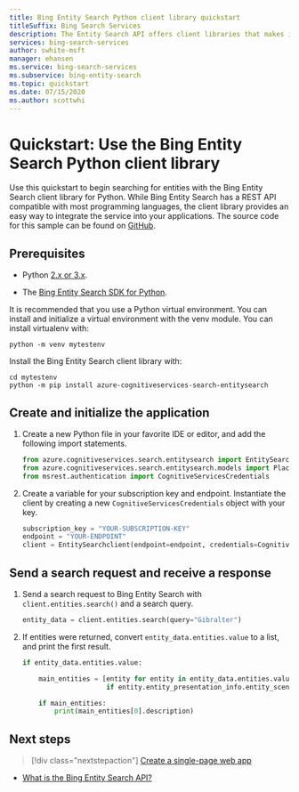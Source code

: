```yaml
---
title: Bing Entity Search Python client library quickstart 
titleSuffix: Bing Search Services
description: The Entity Search API offers client libraries that makes it easy to integrate search capabilities into your applications. Use this Python quickstart to send search requests and get back results.
services: bing-search-services
author: swhite-msft
manager: ehansen
ms.service: bing-search-services
ms.subservice: bing-entity-search
ms.topic: quickstart
ms.date: 07/15/2020
ms.author: scottwhi
---
```


# Quickstart: Use the Bing Entity Search Python client library

Use this quickstart to begin searching for entities with the Bing Entity Search client library for Python. While Bing Entity Search has a REST API compatible with most programming languages, the client library provides an easy way to integrate the service into your applications. The source code for this sample can be found on [GitHub](https://github.com/Azure-Samples/cognitive-services-python-sdk-samples/blob/master/samples/search/entity_search_samples.py).

## Prerequisites

* Python [2.x or 3.x](https://www.python.org/).

* The [Bing Entity Search SDK for Python](https://pypi.org/project/azure-cognitiveservices-search-entitysearch/).

It is recommended that you use a Python virtual environment. You can install and initialize a virtual environment with the venv module. You can install virtualenv with:

```Console
python -m venv mytestenv
```

Install the Bing Entity Search client library with:

```Console
cd mytestenv
python -m pip install azure-cognitiveservices-search-entitysearch
```

<!--
[!INCLUDE [bing-news-search-signup-requirements](../../../..//includes/bing-entity-search-signup-requirements.md)]
-->

## Create and initialize the application

1. Create a new Python file in your favorite IDE or editor, and add the following import statements.

    ```python
    from azure.cognitiveservices.search.entitysearch import EntitySearchClient
    from azure.cognitiveservices.search.entitysearch.models import Place, ErrorResponseException
    from msrest.authentication import CognitiveServicesCredentials
    ```

2. Create a variable for your subscription key and endpoint. Instantiate the client by creating a new `CognitiveServicesCredentials` object with your key.

    ```python
    subscription_key = "YOUR-SUBSCRIPTION-KEY"
    endpoint = "YOUR-ENDPOINT"
    client = EntitySearchclient(endpoint=endpoint, credentials=CognitiveServicesCredentials(subscription_key))
    ```

## Send a search request and receive a response

1. Send a search request to Bing Entity Search with `client.entities.search()` and a search query.

    ```python
    entity_data = client.entities.search(query="Gibralter")
    ```

2. If entities were returned, convert `entity_data.entities.value` to a list, and print the first result.

    ```python
    if entity_data.entities.value:
    
        main_entities = [entity for entity in entity_data.entities.value
                         if entity.entity_presentation_info.entity_scenario == "DominantEntity"]
    
        if main_entities:
            print(main_entities[0].description)
    ```

## Next steps

> [!div class="nextstepaction"]
> [Create a single-page web app](../../tutorial/bing-entities-search-single-page-app.md)

* [What is the Bing Entity Search API?](../../overview.md)
